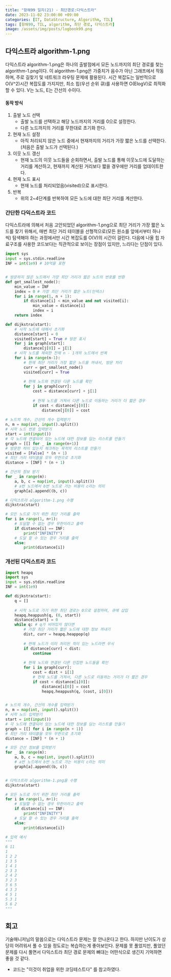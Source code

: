 ```yaml
---
title: "항해99 일지(21) - 최단경로:다익스트라"
date: 2023-11-02 23:00:00 +09:00
categories: [IT, DataStructure, Algorithm, TIL]
tags: [항해99, TIL, algorithm, 최단 경로, 다익스트라]
image: /assets/img/posts/logbook99.png
---
```


## 다익스트라 algorithm-1.png
다익스트라 algorithm-1.png은 하나의 출발점에서 모든 노드까지의 최단 경로를 찾는 algorithm-1.png이다.
이 algorithm-1.png은 가중치가 음수가 아닌 그래프에서 작동하며, 주로 길찾기 및 네트워크 라우팅 문제에 활용된다. 시간 복잡도는 일반적으로 O(V^2)시간 복잡도를 가지지만, 최소 힙(우선 순위 큐)를 사용하면 O(ElogV)로 최적화할 수 있다. V는 노드, E는 간선의 수이다.

#### 동작 방식

1. 출발 노드 선택
	+ 출발 노드를 선택하고 해당 노드까지의 거리를 0으로 설정한다.
	+ 다른 노드까지의 거리를 무한대로 초기화 한다.
2. 현재 노드 설정
	+ 아직 처리되지 않은 노드 중에서 현재까지의 거리가 가장 짧은 노드를 선택한다.(처음은 출발 노드가 선택된다.)
3. 이웃 노드 갱신
	+ 현재 노드의 이웃 노드들을 순회하면서, 출발 노드를 통해 이웃노드에 도달하는 거리를 계산하고, 현재까지 계산된 거리보다 짧을 경우에만 거리를 업데이트한다.
4. 현재 노드 표시
	+ 현재 노드를 처리되었음(visited)으로 표시한다.
5. 반복
	+ 위의 2~4단계를 반복하여 모든 노드에 대한 최단 거리를 계산한다.


### 간단한 다익스트라 코드
다익스트라에 의해서 처음 고안되었던 algorithm-1.png으로 최단 거리가 가장 짧은 노드를 찾기 위해서, 매번 최단 거리 테이블을 선형적으로(모든 원소를 앞에서부터 하나씩) 탐색해야 하는 과정에서만 시간 복잡도를 O(V)의 시간이 걸린다. 다음에 나올 힙 자료구조를 사용한 코드보다는 직관적으로 보이는 장점이 있지만, 느리다는 단점이 있다.

```python
import sys
input = sys.stdin.readline
INF = int(1e9) # 10억을 표현


# 방문하지 않은 노드에서 가장 최단 거리가 짧은 노드의 번호를 반환
def get_smallest_node():
	min_value = INF
	index = 0 # 가장 최단 거리가 짧은 노드(인덱스)
	for i in range(1, n + 1):
		if distance[i] < min_value and not visited[i]:
			min_value = distance[i]
			index = i
	return index

def dijkstra(start):
	# 시작 노드에 대해서 초기화
	distance[start] = 0
	visited[start] = True # 방문 표시
	for j in graph[start]:
		distance[j[0]] = j[1]
	# 시작 노드를 제외한 전체 n - 1개의 노드에서 반복
	for i in range(n-1):
		# 현재 최단 거리가 가장 짧은 노드를 꺼내서, 방문 처리
		curr = get_smallest_node()
		visited[curr] = True
		
		# 현재 노드와 연결된 다른 노드를 확인
		for j in graph[curr]:
			cost = distance[curr] + j[1]
			
			# 현재 노드를 거쳐서 다른 노드로 이동하는 거리가 더 짧은 경우
			if cost < distance[j[0]]:
				distance[j[0]] = cost
				
# 노드의 개수, 간선의 개수 입력받기
n, m = map(int, input().split())
# 시작 노드 번호 입력받기
start = int(input())
# 각 노드에 연결되어 있는 노드에 대한 정보를 담는 리스트를 만들기
graph = [[] for _ in range(n+1)]
# 방문한 적이 있는지 체크하는 목적의 리스트를 만들기
visited = [False] * (n + 1)
# 최단 거리 테이블을 모두 무한으로 초기화
distance = [INF] * (n + 1)

# 간선의 정보 받기
for _ in range(m):
	a, b, c = map(int, input().split())
	# a번 노드에서 b번 노드로 가는 비용이 c라는 의미
	graph[a].append((b, c))

# 다익스트라 algorithm-1.png 수행
dijkstra(start)

# 모든 노드로 가기 위한 최단 거리를 출력
for i in range(1, n+1):
	# 도달할 수 없는 경우 무한이라고 출력
	if distance[i] == INF:
		print("INFINITY")
	# 도달 할 수 있는 경우 거리를 출력
	else:
		print(distance[i])
```

### 개선된 다익스트라 코드

```python
import heapq
import sys
input = sys.stdin.readline
INF = int(1e9)

def dijkstra(start):
	q = []
	
	# 시작 노드로 가기 위한 최단 경로는 0으로 설정하여, 큐에 삽입
	heapq.heappush(q, (0, start))
	distance[start] = 0
	while q: # q가 비어있지 않다면
		# 가장 최단 거리가 짧은 노드에 대한 정보 꺼내기
		dist, curr = heapq.heappop(q)
		
		# 현재 노드가 이미 처리된 적이 있는 노드라면 무시
		if distance[curr] < dist:
			continue
		
		# 현재 노드와 연결된 다른 인접한 노드들을 확인
		for i in graph[curr]:
			cost = dist + i[1]
			# 현재 노드를 거쳐서, 다른 노드로 이동하는 거리가 더 짧은 경우
			if cost < distance[i[0]]:
				distance[i[0]] = cost
				heapq.heappush(q, (cost, i[0]))


# 노드의 개수, 간선의 개수를 입력받기
n, m = map(int, input().split())
# 시작 노드 입력받기
start = int(input())
# 각 노드에 연결되어 있는 노드에 대한 정보를 담는 리스트를 만들기
graph = [[] for i in range(n + 1)]
# 최단 거리 테이블을 모두 무한으로 초기화
distance = [INF] * (n + 1)

# 모든 간선 정보를 입력받기
for _ in range(m):
	a, b, c = map(int, input().split())
	# a번 노드에서 b번 노드로 가는 비용이 c라는 의미
	graph[a].append((b, c))


# 다익스트라 algorithm-1.png을 수행
dijkstra(start)

# 모든 노드로 가기 위한 최단 거리를 출력
for i in range(1, n+1):
	# 도달할 수 없는 경우 무한이라고 출력
	if distance[i] == INF:
		print("INFINITY")
	# 도달 할 수 있는 경우 거리를 출력
	else:
		print(distance[i])
		
# 입력 예시
"""
6 11
1 
1 2 2
1 3 5
1 4 1 
2 3 3
2 4 2
3 2 3
3 6 5
4 3 3
4 5 1
5 3 1
5 6 2
"""
```


## 회고
기술매니저님의 말씀으로는 다익스트라 문제는 잘 안나온다고 한다. 하지만 난이도가 상당히 어려워서 풀 수 있을 정도로는 복습하는게 좋아보인다. 문제를 못 풀었지만, 풀었던 문제를 다시 풀면서 다익스트라 최단 경로 문제의 뼈대는 어떤식으로 생긴지 기억하면 좋을 것 같다.

+ 코드는 "이것이 취업을 위한 코딩테스트다" 를 참고하였다.